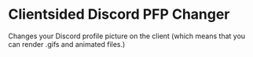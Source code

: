 # Clientsided Discord PFP Changer
Changes your Discord profile picture on the client (which means that you can render .gifs and animated files.)

